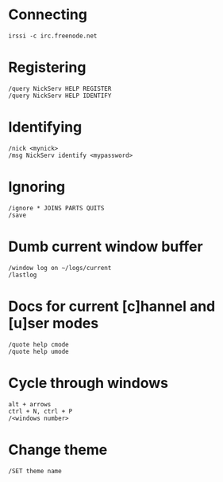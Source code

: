# Connecting

    irssi -c irc.freenode.net

# Registering

    /query NickServ HELP REGISTER
    /query NickServ HELP IDENTIFY

# Identifying

    /nick <mynick>
    /msg NickServ identify <mypassword>

# Ignoring

    /ignore * JOINS PARTS QUITS
    /save

# Dumb current window buffer

    /window log on ~/logs/current
    /lastlog

# Docs for current [c]hannel and [u]ser modes

    /quote help cmode
    /quote help umode

# Cycle through windows

    alt + arrows
    ctrl + N, ctrl + P
    /<windows number>

# Change theme

    /SET theme name
